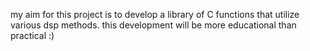 my aim for this project is to develop a library of C functions that utilize various dsp methods. this development will be more educational than practical :) 
